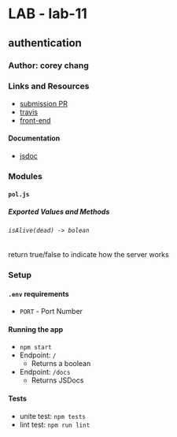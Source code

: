 # LAB - lab-11

## authentication

### Author: corey chang

### Links and Resources
* [submission PR](https://github.com/coreychang808/Deployment/pull/1)
* [travis](https://www.travis-ci.com/coreychang808/Deployment)
* [front-end](https://coreychang-lab-00.herokuapp.com/)

#### Documentation
* [jsdoc](https://coreychang-lab-00.herokuapp.com/docs/)

### Modules
#### `pol.js`
##### Exported Values and Methods

###### `isAlive(dead) -> bolean`
return true/false to indicate how the server works


### Setup
#### `.env` requirements
* `PORT` - Port Number


#### Running the app
* `npm start`
* Endpoint: `/`
  * Returns a boolean
* Endpoint: `/docs`
  * Returns JSDocs
  
#### Tests
* unite test: `npm tests`
* lint test: `npm run lint`



